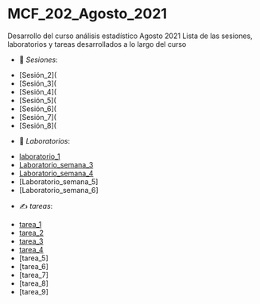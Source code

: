 # MCF_202_Agosto_2021
Desarrollo del curso análisis estadístico Agosto 2021
Lista de las sesiones, laboratorios y tareas desarrollados a lo largo del curso 
- 📄 _Sesiones_: 
 + [Sesión_2](
 + [Sesión_3](
 + [Sesión_4](
 + [Sesión_5](
 + [Sesión_6](
 + [Sesión_7](
 + [Sesión_8](
- 📃 *Laboratorios*:
 + [laboratorio_1](Laboratorio_1.pdf)
 + [Laboratorio_semana_3](Laboratorio_Sem_3.pdf)
 + [Laboratorio_semana_4](Laboratorios/Laboratorio_Sem_4.pdf)
 + [Laboratorio_semana_5]
 + [Laboratorio_semana_6]
- ✍️ _tareas_:
 + [tarea_1](Tarea_1_MelvinDeLaRosa.pdf)
 + [tarea_2](tareas/Tarea_2_MelvinDeLaRosa.pdf)
 + [tarea_3](tareas/Tarea_3_MelvinDeLaRosa.pdf)
 + [tarea_4](tareas/Tarea_4_MelvinDeLaRosa.pdf)
 + [tarea_5]
 + [tarea_6]
 + [tarea_7]
 + [tarea_8]
 + [tarea_9]
